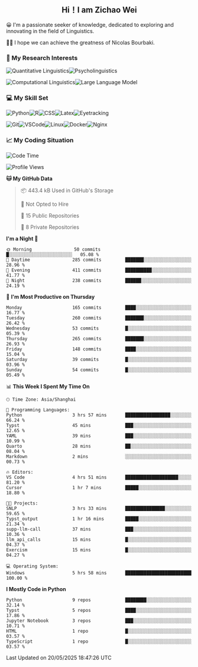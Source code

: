 

## <div align="center">Hi！I am Zichao Wei</div>

😀 I'm a passionate seeker of knowledge, dedicated to exploring and innovating in the field of Linguistics.

🙋‍♂️ I hope we can achieve the greatness of Nicolas Bourbaki.

### 🔬 My Research Interests

![Quantitative Linguistics](https://img.shields.io/badge/Quantitative%20Linguistics-%230072CC.svg?&style=for-the-badge&logo=appveyor&logoColor=white)![Psycholinguistics](https://img.shields.io/badge/Psycholinguistics-%2301a3a1.svg?&style=for-the-badge&logo=AWS%20Amplify&logoColor=white)

![Computational Linguistics](https://img.shields.io/badge/Computational%20Linguistics-%231877F2.svg?&style=for-the-badge&logo=Markdown&logoColor=white)![Large Language Model](https://img.shields.io/badge/Large%20Language%20Model-%23F76300.svg?&style=for-the-badge&logo=Android&logoColor=white)

### 💻 My Skill Set

![Python](https://img.shields.io/badge/Python-%2314354C.svg?style=for-the-badge&logo=python&logoColor=white&color=2AB3E3)![R](https://img.shields.io/badge/-R-276DC3?style=for-the-badge&logo=r&logoColor=white)![CSS](https://img.shields.io/badge/-CSS-1572B6?style=for-the-badge&logo=css3&logoColor=white)![Latex](https://img.shields.io/badge/-Latex-008080?style=for-the-badge&logo=latex&logoColor=white)![Eyetracking](https://img.shields.io/badge/Eyetracking-%230078D6?style=for-the-badge&logo=SearXNG&logoColor=#3050FF)

![Git](https://img.shields.io/badge/-Git-F05032?style=for-the-badge&logo=git&logoColor=white)![VSCode](https://img.shields.io/badge/-VSCode-007ACC?style=for-the-badge&logo=visual-studio-code&logoColor=white)![Linux](https://img.shields.io/badge/-Linux-FCC624?style=for-the-badge&logo=linux&logoColor=black)![Docker](https://img.shields.io/badge/-Docker-2496ED?style=for-the-badge&logo=docker&logoColor=white)![Nginx](https://img.shields.io/badge/-Nginx-009639?style=for-the-badge&logo=nginx&logoColor=white)

### 📈 My Coding Situation

<!--START_SECTION:waka-->
![Code Time](http://img.shields.io/badge/Code%20Time-469%20hrs%2043%20mins-blue)

![Profile Views](http://img.shields.io/badge/Profile%20Views-0-blue)

**🐱 My GitHub Data** 

> 📦 443.4 kB Used in GitHub's Storage 
 > 
> 🚫 Not Opted to Hire
 > 
> 📜 15 Public Repositories 
 > 
> 🔑 8 Private Repositories 
 > 
**I'm a Night 🦉** 

```text
🌞 Morning                50 commits          █░░░░░░░░░░░░░░░░░░░░░░░░   05.08 % 
🌆 Daytime                285 commits         ███████░░░░░░░░░░░░░░░░░░   28.96 % 
🌃 Evening                411 commits         ██████████░░░░░░░░░░░░░░░   41.77 % 
🌙 Night                  238 commits         ██████░░░░░░░░░░░░░░░░░░░   24.19 % 
```
📅 **I'm Most Productive on Thursday** 

```text
Monday                   165 commits         ████░░░░░░░░░░░░░░░░░░░░░   16.77 % 
Tuesday                  260 commits         ███████░░░░░░░░░░░░░░░░░░   26.42 % 
Wednesday                53 commits          █░░░░░░░░░░░░░░░░░░░░░░░░   05.39 % 
Thursday                 265 commits         ███████░░░░░░░░░░░░░░░░░░   26.93 % 
Friday                   148 commits         ████░░░░░░░░░░░░░░░░░░░░░   15.04 % 
Saturday                 39 commits          █░░░░░░░░░░░░░░░░░░░░░░░░   03.96 % 
Sunday                   54 commits          █░░░░░░░░░░░░░░░░░░░░░░░░   05.49 % 
```


📊 **This Week I Spent My Time On** 

```text
🕑︎ Time Zone: Asia/Shanghai

💬 Programming Languages: 
Python                   3 hrs 57 mins       █████████████████░░░░░░░░   66.24 % 
Typst                    45 mins             ███░░░░░░░░░░░░░░░░░░░░░░   12.65 % 
YAML                     39 mins             ███░░░░░░░░░░░░░░░░░░░░░░   10.99 % 
Quarto                   28 mins             ██░░░░░░░░░░░░░░░░░░░░░░░   08.04 % 
Markdown                 2 mins              ░░░░░░░░░░░░░░░░░░░░░░░░░   00.73 % 

🔥 Editors: 
VS Code                  4 hrs 51 mins       ████████████████████░░░░░   81.20 % 
Cursor                   1 hr 7 mins         █████░░░░░░░░░░░░░░░░░░░░   18.80 % 

🐱‍💻 Projects: 
SNLP                     3 hrs 33 mins       ███████████████░░░░░░░░░░   59.65 % 
Typst_output             1 hr 16 mins        █████░░░░░░░░░░░░░░░░░░░░   21.34 % 
supp-llm-call            37 mins             ███░░░░░░░░░░░░░░░░░░░░░░   10.36 % 
llm_api_calls            15 mins             █░░░░░░░░░░░░░░░░░░░░░░░░   04.37 % 
Exercism                 15 mins             █░░░░░░░░░░░░░░░░░░░░░░░░   04.27 % 

💻 Operating System: 
Windows                  5 hrs 58 mins       █████████████████████████   100.00 % 
```

**I Mostly Code in Python** 

```text
Python                   9 repos             ████████░░░░░░░░░░░░░░░░░   32.14 % 
Typst                    5 repos             ████░░░░░░░░░░░░░░░░░░░░░   17.86 % 
Jupyter Notebook         3 repos             ███░░░░░░░░░░░░░░░░░░░░░░   10.71 % 
HTML                     1 repo              █░░░░░░░░░░░░░░░░░░░░░░░░   03.57 % 
TypeScript               1 repo              █░░░░░░░░░░░░░░░░░░░░░░░░   03.57 % 
```




 Last Updated on 20/05/2025 18:47:26 UTC
<!--END_SECTION:waka-->
